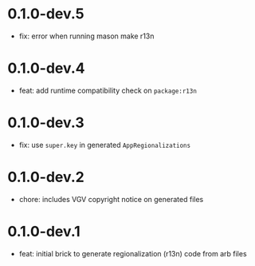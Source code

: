 # 0.1.0-dev.5

- fix: error when running mason make r13n

# 0.1.0-dev.4

- feat: add runtime compatibility check on `package:r13n`

# 0.1.0-dev.3

- fix: use `super.key` in generated `AppRegionalizations`

# 0.1.0-dev.2

- chore: includes VGV copyright notice on generated files

# 0.1.0-dev.1

- feat: initial brick to generate regionalization (r13n) code from arb files
